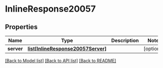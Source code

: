 # InlineResponse20057

## Properties
Name | Type | Description | Notes
------------ | ------------- | ------------- | -------------
**server** | [**list[InlineResponse20057Server]**](InlineResponse20057Server.md) |  | [optional] 

[[Back to Model list]](../README.md#documentation-for-models) [[Back to API list]](../README.md#documentation-for-api-endpoints) [[Back to README]](../README.md)

